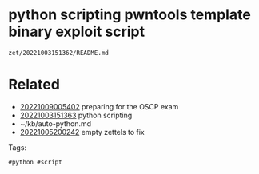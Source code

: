 # python scripting pwntools template binary exploit script

` zet/20221003151362/README.md `

# Related

- [20221009005402](/zet/20221009005402/README.md) preparing for the OSCP exam
- [20221003151363](/zet/20221003151363/README.md) python scripting
- ~/kb/auto-python.md
- [20221005200242](/zet/20221005200242/README.md) empty zettels to fix

Tags:

    #python #script 
